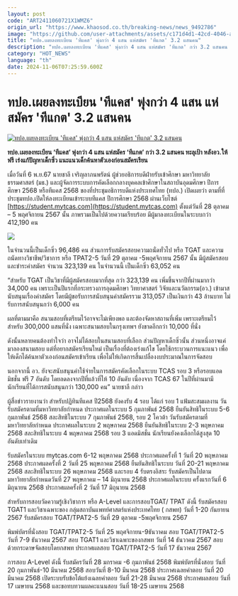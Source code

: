 ```yaml
---
layout: post
code: "ART2411060721X1WMZ6"
origin_url: "https://www.khaosod.co.th/breaking-news/news_9492786"
image: "https://github.com/user-attachments/assets/c171d4d1-42cd-4046-a169-a12d57af5d5a"
title: "ทปอ.เผยลงทะเบียน 'ทีแคส' พุ่งกว่า 4 แสน แห่สมัคร 'ทีแกต' 3.2 แสนคน"
description: "ทปอ.เผยลงทะเบียน 'ทีแคส' พุ่งกว่า 4 แสน แห่สมัคร 'ทีแกต' กว่า 3.2 แสนคน ทะลุเป้า หลังอว.ให้ฟรี เร่งแก้ปัญหาเด็กซิ่ว แนะแนวเด็กค้นหาตัวเองก่อนสมัครเรียน"
category: "HOT_NEWS"
language: "th"
date: 2024-11-06T07:25:59.600Z
---
```


# ทปอ.เผยลงทะเบียน 'ทีแคส' พุ่งกว่า 4 แสน แห่สมัคร 'ทีแกต' 3.2 แสนคน

[![ทปอ.เผยลงทะเบียน 'ทีแคส' พุ่งกว่า 4 แสน แห่สมัคร 'ทีแกต' 3.2 แสนคน](https://www.khaosod.co.th/wpapp/uploads/2024/11/tcas.jpg "ทปอ.เผยลงทะเบียน 'ทีแคส' พุ่งกว่า 4 แสน แห่สมัคร 'ทีแกต' 3.2 แสนคน")](https://www.khaosod.co.th/wpapp/uploads/2024/11/tcas.jpg)

**ทปอ.เผยลงทะเบียน ‘ทีแคส’ พุ่งกว่า 4 แสน แห่สมัคร ‘ทีแกต’ กว่า 3.2 แสนคน ทะลุเป้า หลังอว.ให้ฟรี เร่งแก้ปัญหาเด็กซิ่ว แนะแนวเด็กค้นหาตัวเองก่อนสมัครเรียน**

เมื่อวันที่ 6 พ.ย.67 นายชาลี เจริญลาภนพรัตน์ ผู้ช่วยอธิการบดีฝ่ายรับเข้าศึกษา มหาวิทยาลัยธรรมศาสตร์ (มธ.) และผู้จัดการระบบการคัดเลือกกลางบุคคลเข้าศึกษาในสถาบันอุดมศึกษา ปีการศึกษา 2568 หรือทีแคส 2568 ของที่ประชุมอธิการบดีแห่งประเทศไทย (ทปอ.) เปิดเผยว่า ตามที่ที่ประชุมทปอ.เปิดให้ลงทะเบียนเข้าระบบทีแคส ปีการศึกษา 2568 ผ่านเว็บไซต์ [https://student.mytcas.com](https://student.mytcas.com) ตั้งแต่วันที่ 28 ตุลาคม – 5 พฤศจิกายน 2567 นั้น ภาพรวมเป็นไปด้วยความเรียบร้อย มีผู้มาลงทะเบียนในระบบกว่า 412,190 คน

[![](https://www.khaosod.co.th/wpapp/uploads/2024/11/20180707_3_im01_clipping.jpg)](https://www.khaosod.co.th/wpapp/uploads/2024/11/20180707_3_im01_clipping.jpg)

ในจำนวนนี้เป็นเด็กซิ่ว 96,486 คน ส่วนการรับสมัครสอบความถนั่ดทั่วไป หรือ TGAT และความถนัดทางวิชาชีพ/วิชาการ หรือ TPAT2-5 วันที่ 29 ตุลาคม -5พฤศจิกายน 2567 นั้น มีผู้สมัครสอบและชำระค่าสมัคร จำนวน 323,139 คน ในจำนวนนี้ เป็นเด็กซิ่ว 63,052 คน

“สำหรับ TGAT เป็นวิชาที่มีผู้สมัครสอบมากที่สุด กว่า 323,139 คน เพิ่มขึ้นจากปีที่ผ่านมากว่า 34,000 คน เพราะเป็นปีแรกที่กระทรวงการอุดมศึกษา วิทยาศาสตร์ วิจัยและนวัตกรรม(อว.) เข้ามาสนับสนุนเรื่องค่าสมัคร โดยมีผู้ขอรับการสนับสนุนค่าสมัครรวม 313,057 เป็นเงินกว่า 43 ล้านบาท ไม่รับการสนับสนุนกว่า 6,000 คน

ผลที่ตามมาคือ สนามสอบที่เตรียมไว้อาจจะไม่เพียงพอ และต้องจัดหาสถานที่เพิ่ม เพราะเตรียมไว้สำหรับ 300,000 แสนที่นั่ง เฉพาะสนามสอบในกรุงเทพฯ ยังขาดอีกกว่า 10,000 ที่นั่ง

ดังนั้นหลายคนต้องทำใจว่า อาจไม่ได้สอบในสนามสอบที่เลือก ส่วนปัญหาเด็กซิ่วนั้น ส่วนหนึ่งอาจแค่มาลองสนามสอบ แต่ที่อยากสมัครเรียนใหม่ เป็นเรื่องที่ต้องเร่งแก้ไข โดยใช้กระบวนการแนะแนว เพื่อให้เด็กได้ค้นหาตัวเองก่อนสมัครเข้าเรียน เพื่อไม่ให้เกิดการสิ้นเปลื่องงบประมาณในการจัดสอบ

นอกจากนี้ อว. ยังจะสนับสนุนค่าใช้จ่ายในการสมัครคัดเลือกในระบบ TCAS รอบ 3 หรือรอบแอดมิชชั่น ฟรี 7 อันดับ โดยลดลงจากปีที่แล้วที่ให้ 10 อันดับ เนื่องจาก TCAS 67 ในปีที่ผ่านมามีนักเรียนที่ได้การสนับสนุนกว่า 130,000 คน” นายชาลี กล่าว

ผู้สื่อข่าวรายงานว่า สำหรับปฏิทินทีแคส ปี2568 ยังคงรับ 4 รอบ ได้แก่ รอบ 1 แฟ้มสะสมผลงาน วันรับสมัครตามที่มหาวิทยาลัยกำหนด ประกาศผลในระบบ 5 กุมภาพันธ์ 2568 ยืนยันสิทธิในระบบ 5-6 กุมภาพันธ์ 2568 สละสิทธิในระบบ 7 กุมภาพันธ์ 2568, รอบ 2 โควต้า วันรับสมัครตามที่มหาวิทยาลัยกำหนด ประกาศผลในระบบ 2 พฤษภาคม 2568 ยืนยันสิทธิในระบบ 2-3 พฤษภาคม 2568 สละสิทธิในระบบ 4 พฤษภาคม 2568 รอบ 3 แอดมิสชั่น นักเรียนยังคงเลือกได้สูงสุด 10 อันดับเท่าเดิม

รับสมัครในระบบ mytcas.com 6-12 พฤษภาคม 2568 ประกาศผลครั้งที่ 1 วันที่ 20 พฤษภาคม 2568 ประกาศผลครั้งที่ 2 วันที่ 25 พฤษภาคม 2568 ยืนยันสิทธิในระบบ วันที่ 20-21 พฤษภาคม 2568 สละสิทธิในระบบ 26 พฤษภาคม 2568 และรอบ 4 รับตรงอิสระ รับสมัครเป็นไปตามมหาวิทยาลัยกำหนดวันที่ 27 พฤษภาคม – 14 มิถุนายน 2568 ประกาศผลในระบบ ครั้งแรกวันที่ 6 มิถุนายน 2568 ประกาศผลครั้งที่ 2 วันที่ 17 มิถุนายน 2568

สำหรับการสอบวัดความรู้เชิงวิชาการ หรือ A-Level และการสอบTGAT/ TPAT ดังนี้ รับสมัครสอบ TGAT1 และวิชาเฉพาะของ กลุ่มสถาบันแพทย์ศาสตร์แห่งประเทศไทย ( กสพท) วันที่ 1-20 กันยายน 2567 รับสมัครสอบ TGAT/TPAT2-5 วันที่ 29 ตุลาคม -5พฤศจิกายน 2567

พิมพ์บัตรที่นั่งสอบ TGAT/TPAT2-5 วันที่ 25 พฤศจิกายน-9ธันวาคม สอบ TGAT/TPAT2-5 วันที่ 7-9 ธันวาคม 2567 สอบ TGAT1 และวิชาเฉพาะของกสพท วันที่ 14 ธันวาคม 2567 สอบด้วยกระดาษจัดสอบโดยกสพท ประกาศผลสอบ TGAT/TPAT2-5 วันที่ 17 ธันวาคม 2567

การสอบ A-Level ดังนี้ รับสมัครวันที่ 28 มกราคม -6 กุมภาพันธ์ 2568 พิมพ์บัตรที่นั่งสอบ วันที่ 20 กุมภาพันธ์-10 มีนาคม 2568 สอบวันที่ 8-10 มีนาคม 2568 ประกาศเฉลยคำตอบ วันที่ 20 มีนาคม 2568 เปิดระบบรับข้อโต้แย้งเฉลยคำตอบ วันที่ 21-28 มีนาคม 2568 ประกาศผลสอบ วันที่ 17 เมษายน 2568 และขอทบทวนผลคะแนนสอบ วันที่ 18-25 เมษายน 2568